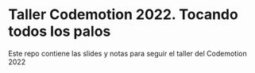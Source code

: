 # Taller Codemotion 2022. Tocando todos los palos

Este repo contiene las slides y notas para seguir el taller del Codemotion 2022

